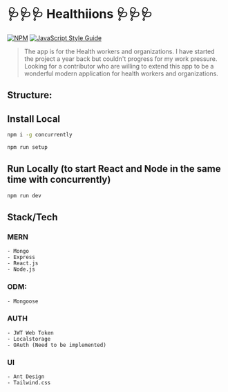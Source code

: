 # 🩺🩺🩺 Healthiions 🩺🩺🩺

[![NPM](https://img.shields.io/badge/node%40latest-%3E%3D%206.0.0-brightgreen)](https://www.npmjs.com/package/holdmyui) [![JavaScript Style Guide](https://img.shields.io/badge/code_style-standard-brightgreen.svg)](https://standardjs.com)

> The app is for the Health workers and organizations. I have started the project a year back but couldn't progress for my work pressure. Looking for a contributor who are willing to extend this app to be a wonderful modern application for health workers and organizations.

## Structure:

## Install Local

```bash
npm i -g concurrently

npm run setup
```

## Run Locally (to start React and Node in the same time with concurrently)

```bash
npm run dev
```

## Stack/Tech

### MERN

    - Mongo
    - Express
    - React.js
    - Node.js

### ODM:

    - Mongoose

### AUTH

    - JWT Web Token
    - Localstorage
    - OAuth (Need to be implemented)

### UI

    - Ant Design
    - Tailwind.css
